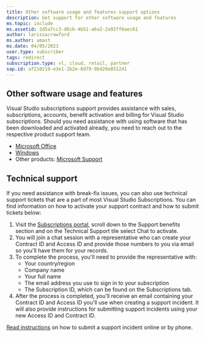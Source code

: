 ```yaml
---
title: Other software usage and features support options
description: Get support for other software usage and features
ms.topic: include
ms.assetid: 2d5a7cc3-d6cb-4b51-a6a2-2a92ff6aec61
author: larissacrawford
ms.author: amast
ms.date: 04/05/2023
user.type: subscriber
tags: redirect
subscription.type: vl, cloud, retail, partner
sap.id: af210210-e3e1-2b2e-8d79-9bd20e851241
---
```


## Other software usage and features

Visual Studio subscriptions support provides assistance with sales, subscriptions, accounts, benefit activation and billing for Visual Studio subscriptions. Should you need assistance with using software that has been downloaded and activated already, you need to reach out to the respective product support team.

- [Microsoft Office](https://support.microsoft.com/microsoft-365)
- [Windows](https://support.microsoft.com/windows)
- Other products: [Microsoft Support](https://support.microsoft.com/)

## Technical support
If you need assistance with break-fix issues, you can also use technical support tickets that are a part of most Visual Studio Subscriptions. You can find information on how to activate your support contract and how to submit tickets below:
1. Visit the [Subscriptions portal](https://my.visualstudio.com/benefits), scroll down to the Support benefits section and on the Technical Support tile select Chat to activate.
2. You will join a chat session with a representative who can create your Contract ID and Access ID and provide those numbers to you via email so you'll have them for your records.
3. To complete the process, you'll need to provide the representative with:
    - Your country/region
    - Company name
    - Your full name
    - The email address you use to sign in to your subscription
    - The Subscription ID, which can be found on the Subscriptions tab.
4. After the process is completed, you'll receive an email containing your Contract ID and Access ID you'll use when creating a support incident. It will also provide instructions for submitting support incidents using your new Access ID and Contract ID.

[Read instructions](https://learn.microsoft.com/visualstudio/subscriptions/vs-tech-support#submit-an-incident-online) on how to submit a support incident online or by phone.
